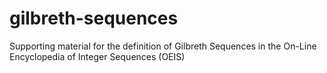 # gilbreth-sequences
Supporting material for the definition of Gilbreth Sequences in the On-Line Encyclopedia of Integer Sequences (OEIS)
